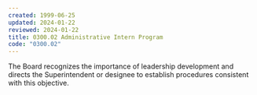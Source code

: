 ```yaml
---
created: 1999-06-25
updated: 2024-01-22
reviewed: 2024-01-22
title: 0300.02 Administrative Intern Program
code: "0300.02"
---
```


The Board recognizes the importance of leadership development and directs the Superintendent or designee to establish procedures consistent with this objective.

